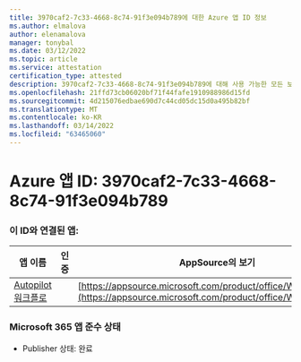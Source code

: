 ```yaml
---
title: 3970caf2-7c33-4668-8c74-91f3e094b789에 대한 Azure 앱 ID 정보
ms.author: elmalova
author: elenamalova
manager: tonybal
ms.date: 03/12/2022
ms.topic: article
ms.service: attestation
certification_type: attested
description: 3970caf2-7c33-4668-8c74-91f3e094b789에 대해 사용 가능한 모든 보안 및 규정 준수 정보입니다.
ms.openlocfilehash: 21ffd73cb06020bf71f44fafe1910988986d15fd
ms.sourcegitcommit: 4d215076edbae690d7c44cd05dc15d0a495b82bf
ms.translationtype: MT
ms.contentlocale: ko-KR
ms.lasthandoff: 03/14/2022
ms.locfileid: "63465060"
---
```

# <a name="azure-app-id-3970caf2-7c33-4668-8c74-91f3e094b789"></a>Azure 앱 ID: 3970caf2-7c33-4668-8c74-91f3e094b789


### <a name="apps-associated-with-this-id"></a>이 ID와 연결된 앱:
| **앱 이름** | **인증** | **AppSource의 보기** |
|--------------|---------------|-----------------------|
| [Autopilot 워크플로](../forward/WA200003745) |  | [https://appsource.microsoft.com/product/office/WA200003745](https://appsource.microsoft.com/product/office/WA200003745) |

### <a name="microsoft-365-app-compliance-status"></a>Microsoft 365 앱 준수 상태
- Publisher 상태: 완료
